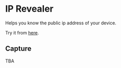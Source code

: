 # IP Revealer

Helps you know the public ip address of your device.

Try it from [here](https://ip-revealer.pages.dev/).

## Capture
TBA


